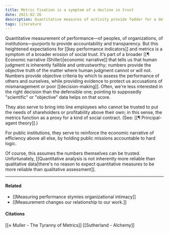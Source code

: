 ```yaml
---
title: Metric fixation is a symptom of a decline in trust
date: 2021-02-26
description: Quantitative measures of activity provide fodder for a defensible position, overcoming a fundamental lack of trust with apparent accountability and transparency.
tags: literature
---
```


Quantitative measurement of performance—of peoples, of organizations, of institutions—purports to provide accountability and transparency. But this heightened expectations for [[key performance indicators]] and metrics is a symptom of a broader erosion of social trust. It’s part of a broader [[¶ Economic narrative (Shiller)|economic narrative]] that tells us that human judgment is inherently fallible and untrustworthy; numbers provide the objective truth of the matter where human judgment cannot or will not. Numbers provide objective criteria by which to assess the performance of others and ourselves, while providing evidence to protect us accusations of mismanagement or poor [[decision-making]]. Often, we're less interested in the right decision than the defensible one; pointing to supposedly "scientific" or "objective" data helps on that score. 

They also serve to bring into line employees who cannot be trusted to put the needs of shareholders or profitability above their own; in this sense, the metrics function as a proxy for a kind of social contract. (See: [[¶ Principal-agent theory]].)

For public institutions, they serve to reinforce the economic narrative of efficiency above all else, by holding public missions accountable to hard logic. 

Of course, this assumes the numbers themselves can be trusted. Unfortunately, [[Quantitative analysis is not inherently more reliable than qualitative data|there's no reason to expect quantitative measures to be more reliable than qualitative assessment]].

---
#### Related
- [[Measuring performance stymies organizational intimacy]]
- [[Measurement changes our relationship to our work.]]

#### Citations
[[≈ Muller - The Tyranny of Metrics]]
[[Sutherland - Alchemy]]




